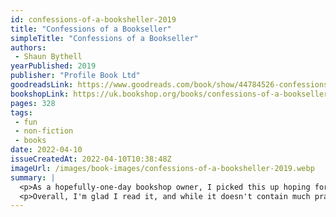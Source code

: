 ```yaml
---
id: confessions-of-a-booksheller-2019
title: "Confessions of a Bookseller"
simpleTitle: "Confessions of a Bookseller"
authors:
 - Shaun Bythell
yearPublished: 2019
publisher: "Profile Book Ltd"
goodreadsLink: https://www.goodreads.com/book/show/44784526-confessions-of-a-bookseller
bookshopLink: https://uk.bookshop.org/books/confessions-of-a-bookseller-the-sunday-times-bestseller/9781788162319
pages: 328
tags:
 - fun
 - non-fiction
 - books
date: 2022-04-10
issueCreatedAt: 2022-04-10T10:38:48Z
imageUrl: /images/book-images/confessions-of-a-booksheller-2019.webp
summary: |
  <p>As a hopefully-one-day bookshop owner, I picked this up hoping for insights into the day-to-day operations of a bookshop. I didn't quite get that; I instead I was presented with the diary of what you might consider a classical grumpy, yet funny, mate who just happened to sell books. It's definitely an entertaining read, but probably not one I'd widely recommend. As a bit of trivia, the author lists the daily sales for each diary entry. I was curious enough to <a href="https://docs.google.com/spreadsheets/d/1e6cIYwJqOty4UIh_htSIqPISsRiWoGtfQELt63759TQ/edit?usp=sharing">take note of these on a spreadsheet</a>, if you too are curious of the raw revenue that could be expected from just book sales.</p>
  <p>Overall, I'm glad I read it, and while it doesn't contain much practical book-selling information or advice, it is an interesting slice of life!</p>
---
```


